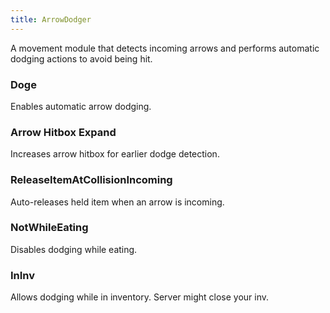 ```yaml
---
title: ArrowDodger
---
```

A movement module that detects incoming arrows and performs automatic dodging actions to avoid being hit.

### Doge  
Enables automatic arrow dodging.

### Arrow Hitbox Expand  
Increases arrow hitbox for earlier dodge detection.

### ReleaseItemAtCollisionIncoming  
Auto-releases held item when an arrow is incoming.

### NotWhileEating  
Disables dodging while eating.

### InInv  
Allows dodging while in inventory. Server might close your inv.
